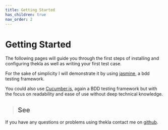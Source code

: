 ```yaml
---
title: Getting Started
has_children: true
nav_order: 2
---
```


# Getting Started

The following pages will guide you through the first steps of installing and configuring thekla 
as well as writing your first test case.

For the sake of simplicity I will demonstrate it by using [jasmine](https://jasmine.github.io/), 
a bdd testing framework. 

You could also use [Cucumber.js](https://cucumber.io/docs/installation/javascript/), 
again a BDD testing framework but with the focus on readability and ease of use without deep technical knowledge. 

> See
> - 

If you have any questions or problems using thekla contact me on [github](https://github.com/andy-schulz/thekla/issues/new).